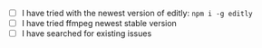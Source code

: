 - [ ] I have tried with the newest version of editly: `npm i -g editly`
- [ ] I have tried ffmpeg newest stable version
- [ ] I have searched for existing issues